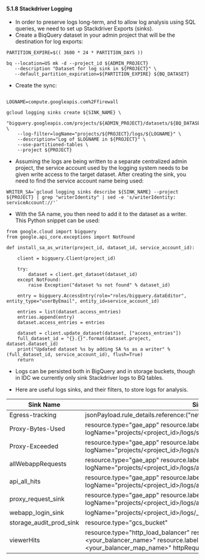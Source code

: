 #### 5.1.8 Stackdriver Logging
* In order to preserve logs long-term, and to allow log analysis using SQL queries, we need to 
  set up Stackdriver Exports (sinks). 
* Create a BiqQuery dataset in your admin project that will be the destination for log exports:

```
PARTITION_EXPIRE=$(( 3600 * 24 * PARTITION_DAYS ))

bq --location=US mk -d --project_id ${ADMIN_PROJECT} 
   --description "Dataset for log sink in ${PROJECT}" \
   --default_partition_expiration=${PARTITION_EXPIRE} ${BQ_DATASET}
```

* Create the sync:
```

LOGNAME=compute.googleapis.com%2Ffirewall

gcloud logging sinks create ${SINK_NAME} \
   "bigquery.googleapis.com/projects/${ADMIN_PROJECT}/datasets/${BQ_DATASET}" \
    --log-filter=logName="projects/${PROJECT}/logs/${LOGNAME}" \
    --description="Log of $LOGNAME in ${PROJECT}" \
    --use-partitioned-tables \
    --project ${PROJECT}
```

* Assuming the logs are being written to a separate centralized admin project, the service account used by the
  logging system needs to be given write access to the target dataset. After creating the sink, you need to find the
  service account name being used:
```
WRITER_SA=`gcloud logging sinks describe ${SINK_NAME} --project ${PROJECT} | grep "writerIdentity" | sed -e 's/writerIdentity: serviceAccount://'`

```
* With the SA name, you then need to add it to the dataset as a writer. This Python snippet can be used:

```
from google.cloud import bigquery
from google.api_core.exceptions import NotFound

def install_sa_as_writer(project_id, dataset_id, service_account_id):

    client = bigquery.Client(project_id)

    try:
        dataset = client.get_dataset(dataset_id)
    except NotFound:
        raise Exception("dataset %s not found" % dataset_id)

    entry = bigquery.AccessEntry(role="roles/bigquery.dataEditor", entity_type="userByEmail", entity_id=service_account_id)

    entries = list(dataset.access_entries)
    entries.append(entry)
    dataset.access_entries = entries

    dataset = client.update_dataset(dataset, ["access_entries"])
    full_dataset_id = "{}.{}".format(dataset.project, dataset.dataset_id)
    print("Updated dataset %s by adding SA %s as a writer" % (full_dataset_id, service_account_id), flush=True)
    return

```

* Logs can be persisted both in BigQuery and in storage buckets, though in IDC we currently only sink Stackdriver logs to BQ tables.


* Here are useful logs sinks, and their filters, to store logs for analysis.


| Sink Name  | Sink Filter |
| ------------- | ------------- |
| Egress-tracking  | jsonPayload.rule_details.reference:("network:solr/firewall:log-egress")  |
| Proxy-Bytes-Used | resource.type="gae_app" resource.labels.module_id="proxy" logName="projects/<project_id>/logs/stderr" textPayload:"DAILY" |
| Proxy-Exceeded | resource.type="gae_app" resource.labels.module_id="proxy" logName="projects/<project_id>/logs/stderr" textPayload:"exceeds daily threshold" |
| allWebappRequests | resource.type="gae_app" resource.labels.module_id="default" logName="projects/<project_id>/logs/appengine.googleapis.com%2Fnginx.request" |
| api_all_hits | resource.type="gae_app" resource.labels.module_id="api" logName="projects/<project_id>/logs/appengine.googleapis.com%2Fnginx.request"
| proxy_request_sink | resource.type="gae_app" resource.labels.module_id="proxy" logName="projects/<project_id>/logs/appengine.googleapis.com%2Frequest_log" |
| webapp_login_sink | logName="projects/<project_id>/logs/<tier>_webapp_login" |
| storage_audit_prod_sink | resource.type="gcs_bucket" |
| viewerHits | resource.type="http_load_balancer" resource.labels.forwarding_rule_name="<your_balancer_name>" resource.labels.url_map_name="<your_balancer_map_name>" httpRequest.requestUrl:"viewer.imaging" |
